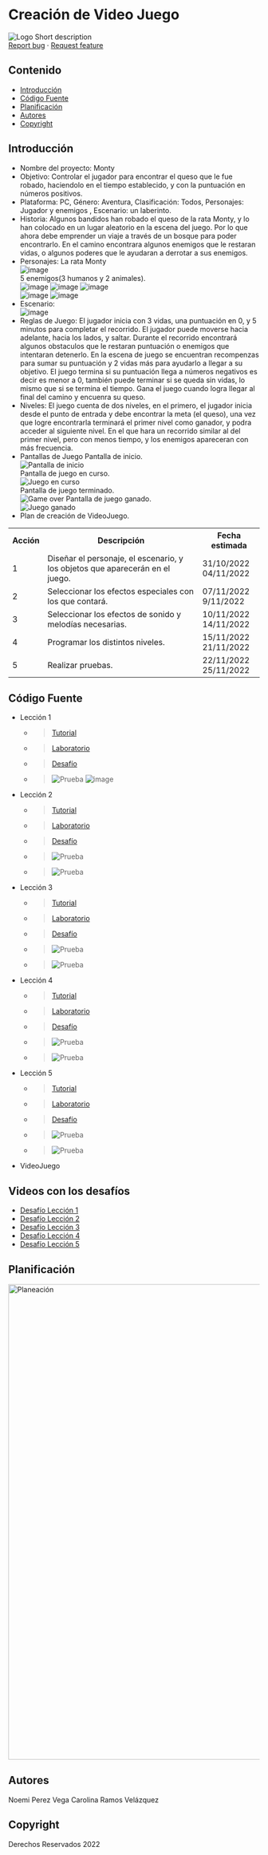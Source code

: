 # Creación de Video Juego
![Logo](https://cdn-3.expansion.mx/dims4/default/5fd17a8/2147483647/strip/true/crop/3864x2576+0+0/resize/1200x800!/format/webp/quality/90/?url=https%3A%2F%2Fcdn-3.expansion.mx%2F33%2F38%2F425ea19f487680315036da9ef5f3%2Fistock-1334436084.jpg)
    Short description
    <br>
    <a href="https://reponame/issues/new?template=bug.md">Report bug</a>
    ·
    <a href="https://reponame/issues/new?template=feature.md&labels=feature">Request feature</a>
  </p>
</p>


## Contenido

- [Introducción](#introducción)
- [Código Fuente](#código-fuente)
- [Planificación](#planificación)
- [Autores](#autores)
- [Copyright](#copyright)


## Introducción

- Nombre del proyecto: 
  Monty
- Objetivo: 
  Controlar el jugador para encontrar el queso que le fue robado, haciendolo en el tiempo establecido, y con la puntuación en números positivos.
- Plataforma: 
  PC, Género: Aventura, Clasificación: Todos, Personajes: Jugador y enemigos , Escenario: un laberinto.
- Historia:
  Algunos bandidos han robado el queso de la rata Monty, y lo han colocado en un lugar aleatorio en la escena del juego. Por lo que ahora debe emprender un viaje a través de un bosque para poder encontrarlo. En el camino encontrara algunos enemigos que le restaran vidas, o algunos poderes que le ayudaran a derrotar a sus enemigos.
- Personajes:
  La rata Monty
  <br>
  ![image](https://user-images.githubusercontent.com/66137245/199128891-421db1be-36d5-4492-aaa3-0bb907518a18.png)
  <br>
  5 enemigos(3 humanos y 2 animales).
  <br>
  ![image](https://user-images.githubusercontent.com/66137245/199129569-196b1b33-fa37-4fa9-b98c-54dbb0733159.png)
  ![image](https://user-images.githubusercontent.com/66137245/200083332-fca042da-2f2c-4e59-b92a-b519e4c0f46d.png)
  ![image](https://user-images.githubusercontent.com/66137245/199129589-4e96ed75-ad74-45a0-8a02-4239eb7bce3f.png)
  <br>
  ![image](https://user-images.githubusercontent.com/66137245/199129094-2089627d-c12e-4f89-9b09-13695b03d628.png)
  ![image](https://user-images.githubusercontent.com/66137245/199129282-43fd8e4e-60b2-40db-b49e-723bbd17b74a.png)
- Escenario:
  <br>
  ![image](https://user-images.githubusercontent.com/66137245/200076125-32f4fd6b-36b7-47ca-ac35-140fc9e65e5d.png)
- Reglas de Juego:
  El jugador inicia con 3 vidas, una puntuación en 0, y 5 minutos para completar el recorrido.
  El jugador puede moverse hacia adelante, hacia los lados, y saltar. 
  Durante el recorrido encontrará algunos obstaculos que le restaran puntuación o enemigos que intentaran detenerlo.
  En la escena de juego se encuentran recompenzas para sumar su puntuación y 2 vidas más para ayudarlo a llegar a su objetivo.
  El juego termina si su puntuación llega a números negativos es decir es menor a 0, también puede terminar si se queda sin vidas, lo mismo que si se termina el tiempo.
  Gana el juego cuando logra llegar al final del camino y encuenra su queso.
- Niveles: El juego cuenta de dos niveles, en el primero, el jugador inicia desde el punto de entrada y debe encontrar la meta (el queso), una vez que logre     encontrarla terminará el primer nivel como ganador, y podra acceder al siguiente nivel. En el que hara un recorrido similar al del primer nivel, pero con menos tiempo, y los enemigos apareceran con más frecuencia.
- Pantallas de Juego
  Pantalla de inicio.
  <br>
  ![Pantalla de inicio](https://user-images.githubusercontent.com/66137245/200076375-52297fde-14c0-49d2-b946-72cb1ba6a9fc.png)
  <br>
  Pantalla de juego en curso.
  <br>
  ![Juego en curso](https://user-images.githubusercontent.com/66137245/200076462-bc331d94-d21d-4cfb-9819-9dd5b67af905.png)
  <br>
  Pantalla de juego terminado.
  <br>
  ![Game over](https://user-images.githubusercontent.com/66137245/200076497-115c79a8-9245-4dd5-8543-f4dd80fb6b49.png)
  Pantalla de juego ganado.
  <br>
  ![Juego ganado](https://user-images.githubusercontent.com/66137245/200076636-c6b6aa76-963b-4773-a4e4-79f5917c9454.png)
  <br>
- Plan de creación de VideoJuego.
<table>
  <tr>
    <th>Acción</th>
    <th>Descripción</th>
    <th>Fecha estimada</th>
  </tr>
  <tr>
    <td>1</td>
    <td>Diseñar el personaje, el escenario, y los objetos que aparecerán en el juego.</td>
    <td>31/10/2022 <br>  04/11/2022</td>
  </tr>
  
  <tr>
    <td>2</td>
    <td>Seleccionar los efectos especiales con los que contará.</td>
    <td>07/11/2022 <br> 9/11/2022</td>
  </tr>
  
  <tr>
    <td>3</td>
    <td>Seleccionar los efectos de sonido y melodías necesarias. </td>
    <td>10/11/2022 <br> 14/11/2022</td>
  </tr>
  
  <tr>
    <td>4</td>
    <td>Programar los distintos niveles.</td>
    <td>15/11/2022 <br> 21/11/2022</td>
  </tr>
  <tr>
    <td>5</td>
    <td>Realizar pruebas.</td>
    <td>22/11/2022 <br> 25/11/2022</td>
  </tr>
</table>



## Código Fuente

* Lección 1
  * > [Tutorial](Lesson1_NoemiPerezVega.unitypackage)
  * > [Laboratorio](https://utnorteguanajuato-my.sharepoint.com/:w:/g/personal/1219100448_alumnos_utng_edu_mx/EYtTqyXOCDJBl8ZUBck7pVUBuoRCYa-Q3mI48r5w0a9jDw?e=9u3hHG)
  * > [Desafío](Lesson1_Challenge_NoemiPerezVega.unitypackage)
  * > ![Prueba](https://user-images.githubusercontent.com/66137245/197370204-14da8e45-a5bb-4bec-8fd9-7b84b2ddb03a.png)
  ![image](https://user-images.githubusercontent.com/66137245/197370220-febc5774-c0d2-4820-bb45-f6f16f826ca6.png)

* Lección 2
  * > [Tutorial](Lesson2_NoemiPerezVega.unitypackage)
  * > [Laboratorio](Noemi_V0.1.unitypackage)
  * > [Desafío](Lesson2_Challenge_NoemiPerezVega.unitypackage)
  * > ![Prueba](https://user-images.githubusercontent.com/66137245/197370289-fa174849-fad3-4029-a434-f8206ec9b47c.png)
  * > ![Prueba](https://user-images.githubusercontent.com/66137245/197370320-907ac1a0-2408-4f0d-a541-6a274db51294.png)
* Lección 3
  * > [Tutorial](Lesson3_NoemiPerezVega.unitypackage)
  * > [Laboratorio](Noemi_V0.2.unitypackage)
  * > [Desafío](Lesson3_Challenge_NoemiPerezVega.unitypackage)
  * > ![Prueba](https://user-images.githubusercontent.com/66137245/197370342-6c028702-0ea9-4f41-a9ae-9c904e6e7c00.png)
  * > ![Prueba](https://user-images.githubusercontent.com/66137245/197370348-e7eb79dc-65ff-4c02-ae36-ce3b97a6af45.png)
* Lección 4
  * > [Tutorial](Lesson4_NoemiPerezVega.unitypackage)
  * > [Laboratorio](Noemi_V0.3.unitypackage)
  * > [Desafío](Lesson4_Challenge_NoemiPerezVega.unitypackage)
  * > ![Prueba](https://user-images.githubusercontent.com/66137245/197370370-a52253f3-3c66-4508-a492-3b82f84823f0.png)
  * > ![Prueba](https://user-images.githubusercontent.com/66137245/197370403-260e2951-cd04-4948-b28c-1547ace51888.png)

* Lección 5
  * > [Tutorial](Lesson5_NoemiPerezVega.unitypackage)
  * > [Laboratorio](Noemi_V0.4.unitypackage)
  * > [Desafío](Lesson5_Challenge_NoemiPerezVega.unitypackage)
  * > ![Prueba](https://user-images.githubusercontent.com/66137245/197370432-ad549299-2cbf-4937-ad76-3cff0491d585.png)
  * > ![Prueba](https://user-images.githubusercontent.com/66137245/197370439-165ee79e-9575-45c6-a34d-2aa788ef96fe.png)

* VideoJuego

## Videos con los desafíos
* [Desafío Lección 1](https://drive.google.com/file/d/1ZHnoSGtU3S0NPdcOWW8Xum5z54WF241f/view?usp=sharing)
* [Desafío Lección 2](https://drive.google.com/file/d/1NK674gLV-O9OeeBq-mEn3ZBUzEs7oQMQ/view?usp=sharing)
* [Desafío Lección 3](https://drive.google.com/file/d/18tQyiLbeGR3mvkBTiD9ekWdwwWxYZ650/view?usp=sharing)
* [Desafío Lección 4](https://drive.google.com/file/d/1A1QYEyKSAtMGpyE-sEquWI1XcE80ln64/view?usp=sharing)
* [Desafío Lección 5](https://drive.google.com/file/d/1JXOQaLyrolYFdfKHLsWIu5T-Zhuar_cz/view?usp=sharing)

## Planificación
<img width="953" alt="Planeación" src="https://user-images.githubusercontent.com/66137245/198742304-d31d880b-7608-4773-b06a-dcc29f19bb8a.png">

## Autores
Noemi Perez Vega
Carolina Ramos Velázquez

## Copyright
Derechos Reservados 2022
